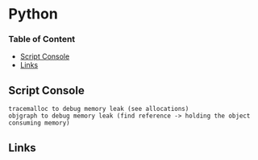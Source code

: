 # Python

### Table of Content
* [Script Console](#script-console)
* [Links](#links)

## Script Console

```
tracemalloc to debug memory leak (see allocations)
objgraph to debug memory leak (find reference -> holding the object consuming memory)
```

## Links

